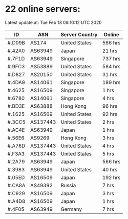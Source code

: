 # 22 online servers:

Latest update at: Tue Feb 18 06:10:12 UTC 2020

| ID | ASN | Server Country | Online |
| -- | --- | -------------- | ------ |
| #.D09B | AS174 | United States | 566 hrs |
| #.42A0 | AS63949 | Japan | 21 hrs |
| #.7F1D | AS63949 | Singapore | 737 hrs |
| #.9FC3 | AS53889 | United States | 584 hrs |
| #.D827 | AS20150 | United States | 31 hrs |
| #.4DA9 | AS14061 | Singapore | 189 hrs |
| #.4625 | AS16509 | Singapore | 1 hrs |
| #.6780 | AS14061 | Singapore | 4 hrs |
| #.BD3E | AS63888 | Hong Kong | 96 hrs |
| #.1625 | AS16509 | United States | 92 hrs |
| #.3CC5 | AS137443 | United States | 2 hrs |
| #.AC4E | AS63949 | Japan | 1 hrs |
| #.56E6 | AS9269 | Hong Kong | 3 hrs |
| #.A76D | AS137443 | United States | 4 hrs |
| #.F3A3 | AS137443 | United States | 5 hrs |
| #.2A79 | AS63949 | Japan | 566 hrs |
| #.3983 | AS63949 | United States | 40 hrs |
| #.05ED | AS16509 | Japan | 192 hrs |
| #.CA8A | AS49392 | Russia | 7 hrs |
| #.C929 | AS16509 | Japan | 3 hrs |
| #.A4D8 | AS16509 | Japan | 1 hrs |
| #.4F05 | AS63949 | Germany | 7 hrs |


